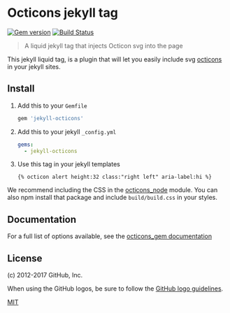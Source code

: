 # Octicons jekyll tag

[![Gem version](https://img.shields.io/gem/v/jekyll-octicons.svg)](https://rubygems.org/gems/jekyll-octicons)
[![Build Status](https://travis-ci.org/primer/octicons.svg?branch=master)](https://travis-ci.org/primer/octicons)

> A liquid jekyll tag that injects Octicon svg into the page

This jekyll liquid tag, is a plugin that will let you easily include svg [octicons][octicons-docs] in your jekyll sites.

## Install

1. Add this to your `Gemfile`

    ```rb
    gem 'jekyll-octicons'
    ```

2. Add this to your jekyll `_config.yml`

    ```yml
    gems:
      - jekyll-octicons
    ```

3. Use this tag in your jekyll templates

    ```
    {% octicon alert height:32 class:"right left" aria-label:hi %}
    ```

We recommend including the CSS in the [octicons_node](../octicons_node/) module. You can also npm install that package and include `build/build.css` in your styles.

## Documentation

For a full list of options available, see the [octicons_gem documentation](../octicons_gem/#documentation)

## License

(c) 2012-2017 GitHub, Inc.

When using the GitHub logos, be sure to follow the [GitHub logo guidelines](https://github.com/logos).

[MIT](./LICENSE)  

[octicons]: https://github.com/primer/octicons
[octicons-docs]: https://octicons.github.com/

